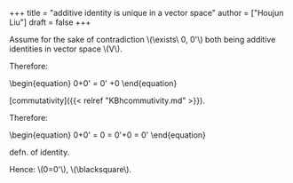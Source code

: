 +++
title = "additive identity is unique in a vector space"
author = ["Houjun Liu"]
draft = false
+++

Assume for the sake of contradiction \\(\exists\ 0, 0'\\) both being additive identities in vector space \\(V\\).

Therefore:

\begin{equation}
0+0' = 0' +0
\end{equation}

[commutativity]({{< relref "KBhcommutivity.md" >}}).

Therefore:

\begin{equation}
0+0' = 0 = 0'+0 = 0'
\end{equation}

defn. of identity.

Hence: \\(0=0'\\), \\(\blacksquare\\).